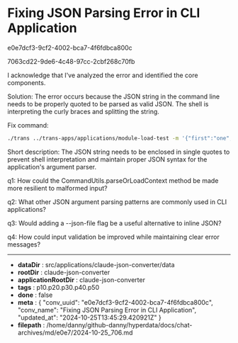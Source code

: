 # Fixing JSON Parsing Error in CLI Application

e0e7dcf3-9cf2-4002-bca7-4f6fdbca800c

7063cd22-9de6-4c48-97cc-2cbf268c70fb

 I acknowledge that I've analyzed the error and identified the core components.

Solution:
The error occurs because the JSON string in the command line needs to be properly quoted to be parsed as valid JSON. The shell is interpreting the curly braces and splitting the string.

Fix command:
```bash
./trans ../trans-apps/applications/module-load-test -m '{"first":"one","second":"two"}'
```

Short description:
The JSON string needs to be enclosed in single quotes to prevent shell interpretation and maintain proper JSON syntax for the application's argument parser.

q1: How could the CommandUtils.parseOrLoadContext method be made more resilient to malformed input?

q2: What other JSON argument parsing patterns are commonly used in CLI applications?

q3: Would adding a --json-file flag be a useful alternative to inline JSON?

q4: How could input validation be improved while maintaining clear error messages?

---

* **dataDir** : src/applications/claude-json-converter/data
* **rootDir** : claude-json-converter
* **applicationRootDir** : claude-json-converter
* **tags** : p10.p20.p30.p40.p50
* **done** : false
* **meta** : {
  "conv_uuid": "e0e7dcf3-9cf2-4002-bca7-4f6fdbca800c",
  "conv_name": "Fixing JSON Parsing Error in CLI Application",
  "updated_at": "2024-10-25T13:45:29.420921Z"
}
* **filepath** : /home/danny/github-danny/hyperdata/docs/chat-archives/md/e0e7/2024-10-25_706.md